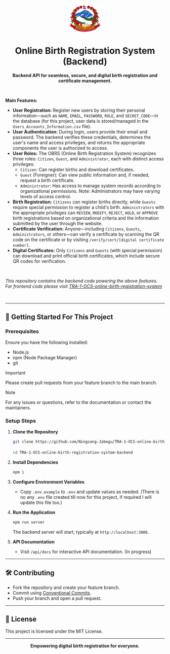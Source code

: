 <p align="center">
    <img src="https://github.com/Ningsang-Jabegu/TRA-1-OCS-online-birth-registration-system/blob/main/src/assets/photoUsed/Coat_Of_Arms_Logo.png?raw=true" alt="Coat of Arms Logo" width="100" style="height:auto;">
</p>

<h1 align="center">Online Birth Registration System (Backend)</h1>

<p align="center"><b>Backend API for seamless, secure, and digital birth registration and certificate management.</b></p>

<br>

**Main Features:**

- **User Registration:** Register new users by storing their personal information—such as `NAME`, `EMAIL`, `PASSWORD`, `ROLE`, and `SECRET_CODE`—in the database (for this project, user data is stored/managed in the `Users_Accounts_Information.csv` file).
- **User Authentication:** During login, users provide their email and password. The backend verifies these credentials, determines the user's name and access privileges, and returns the appropriate components the user is authorized to access.
- **User Roles:** The OBRS (Online Birth Registration System) recognizes three roles: `Citizen`, `Guest`, and `Administrator`, each with distinct access privileges:
    - `Citizen`: Can register births and download certificates.
    - `Guest` (Foreigner): Can view public information and, if needed, request a birth certificate.
    - `Administrator`: Has access to manage system records according to organizational permissions. Note: Administrators may have varying levels of access control.
- **Birth Registration:** `Citizens` can register births directly, while `Guests` require special permission to register a child's birth. `Administrators` with the appropriate privileges can `REVIEW`, `MODIFY`, `REJECT`, `HOLD`, or `APPROVE` birth registrations based on organizational criteria and the information submitted by the user through the website.
- **Certificate Verification:** Anyone—including `Citizens`, `Guests`, `Administrators`, or others—can verify a certificate by scanning the QR code on the certificate or by visiting `/verify/cert/[digital certificate number]`.
- **Digital Certificates:** Only `Citizens` and `Guests` (with special permission) can download and print official birth certificates, which include secure QR codes for verification.

<br>

*This repository contains the backend code powering the above features. For frontend code please visit [TRA-1-OCS-online-birth-registration-system](https://github.com/Ningsang-Jabegu/TRA-1-OCS-online-birth-registration-system.git)*

<br>

---

## 🚀 Getting Started For This Project

### Prerequisites

Ensure you have the following installed:

- Node.js
- npm (Node Package Manager)
- git

> [!IMPORTANT]
> Please create pull requests from your feature branch to the main branch.

> [!NOTE]
> For any issues or questions, refer to the documentation or contact the maintainers.

### Setup Steps

1. **Clone the Repository**

    ```bash
    git clone https://github.com/Ningsang-Jabegu/TRA-1-OCS-online-birth-registration-system-BackEnd.git

    cd TRA-1-OCS-online-birth-registration-system-backend
    ```

2. **Install Dependencies**

    ```bash
    npm i
    ```

3. **Configure Environment Variables**

    - Copy `.env.example` to `.env` and update values as needed. (There is no any `.env` file created till now for this project, if required I will update this file too.)

4. **Run the Application**

    ```bash
    npm run server
    ```

    The backend server will start, typically at `http://localhost:3000`.

5. **API Documentation**

    - Visit `/api/docs` for interactive API documentation. (In progress)

---

## 🛠️ Contributing

- Fork the repository and create your feature branch.
- Commit using [Conventional Commits](https://www.conventionalcommits.org/en/v1.0.0/).
- Push your branch and open a pull request.

---

## 📄 License

This project is licensed under the MIT License.

---

<p align="center"><b>Empowering digital birth registration for everyone.</b></p>
